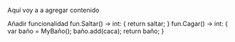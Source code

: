 Aquí voy a a agregar contenido

Añadir funcionalidad
fun.Saltar() -> int:
{
	return saltar;
}
fun.Cagar() -> int:
{
	var baño = MyBaño();
	baño.add(caca);
	return baño;
}
